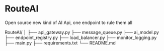 # RouteAI
Open source new kind of AI Api, one endpoint to rule them all 


RouteAI/
│
├── api_gateway.py
├── message_queue.py
├── ai_model.py
├── endpoint_registry.py
├── load_balancer.py
├── monitor_logging.py
├── main.py
├── requirements.txt
└── README.md

